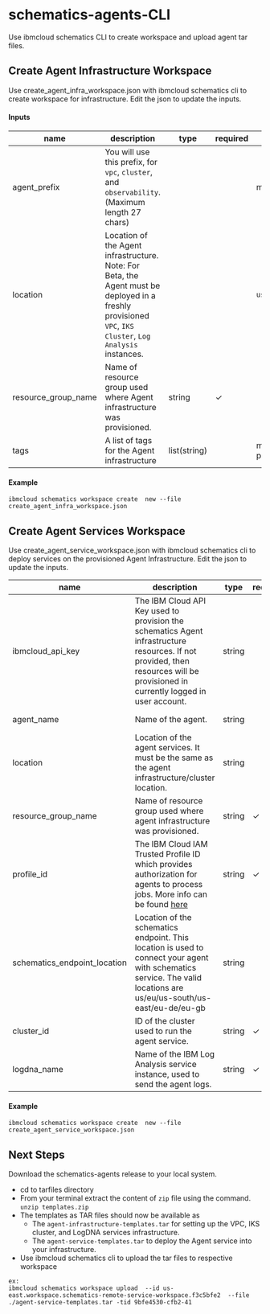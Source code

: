 # schematics-agents-CLI

Use ibmcloud schematics CLI to create workspace and upload agent tar files.

## Create Agent Infrastructure Workspace

Use create_agent_infra_workspace.json with ibmcloud schematics cli to create workspace for infrastructure. Edit the json to update the inputs.

#### Inputs

| name | description | type | required | default | sensitive |
| ---------- | -------- | -------------- | ---------- | ----------- | ----------- |
| agent_prefix | You will use this prefix, for `vpc`, `cluster`, and  `observability`. (Maximum length 27 chars) |  |  | my-project |  |
| location | Location of the Agent infrastructure.  Note: For Beta, the Agent must be deployed in a freshly provisioned `VPC`, `IKS Cluster`, `Log Analysis` instances. |  |  | `us-south` |  |
| resource_group_name | Name of resource group used where Agent infrastructure was provisioned. | string | &check; | |  |
| tags | A list of tags for the Agent infrastructure | list(string) | | my-project:agent | |

#### Example

```
ibmcloud schematics workspace create  new --file create_agent_infra_workspace.json 
```

## Create Agent Services Workspace

Use create_agent_service_workspace.json with ibmcloud schematics cli to deploy services on the provisioned Agent Infrastructure.  Edit the json to update the inputs.

| name | description | type | required | default | sensitive |
| ---------- | -------- | -------------- | ---------- | ----------- | ----------- |
| ibmcloud_api_key | The IBM Cloud API Key used to provision the schematics Agent infrastructure resources. If not provided, then resources will be provisioned in currently logged in user account. | string | | | &check; |
| agent_name | Name of the agent. | string | | my-project | |
| location| Location of the agent services.  It must be the same as the agent infrastructure/cluster location. | string | | us-south | |
| resource_group_name | Name of resource group used where agent infrastructure was provisioned. | string | &check; | | |
| profile_id | The IBM Cloud IAM Trusted Profile ID which provides authorization for agents to process jobs. More info can be found [here](https://cloud.ibm.com/docs/account?topic=account-create-trusted-profile&interface=ui) | string | &check; | | &check; |
| schematics_endpoint_location | Location of the schematics endpoint. This location is used to connect your agent with schematics service. The valid locations are us/eu/us-south/us-east/eu-de/eu-gb | string | | `us-south` | |
| cluster_id | ID of the cluster used to run the agent service. | string | &check; | | |
| logdna_name | Name of the IBM Log Analysis service instance, used to send the agent logs. | string | &check; | | |


#### Example

```
ibmcloud schematics workspace create  new --file create_agent_service_workspace.json 
```

## Next Steps

Download the schematics-agents release to your local system.
- cd to tarfiles directory
- From your terminal extract the content of `zip` file using the command. `unzip templates.zip`
- The templates as TAR files should now be available as
   - The `agent-infrastructure-templates.tar` for setting up the VPC, IKS cluster, and LogDNA services infrastructure. 
   - The `agent-service-templates.tar` to deploy the Agent service into your infrastructure. 
- Use ibmcloud schematics cli to upload the tar files to respective workspace
```
ex: 
ibmcloud schematics workspace upload  --id us-east.workspace.schematics-remote-service-workspace.f3c5bfe2  --file ./agent-service-templates.tar -tid 9bfe4530-cfb2-41
```